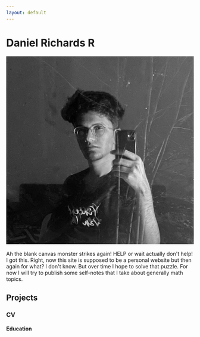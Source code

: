 ```yaml
---
layout: default
---
```

# Daniel Richards R

![Banner](assets/profile.jpg)

Ah the blank canvas monster strikes again! HELP or wait actually don't help! I got this. Right, now this site is supposed to be a personal website but then again for what? I don't know. But over time I hope to solve that puzzle. For now I will try to publish some self-notes that I take about generally math topics.

## Projects



### CV

#### Education
